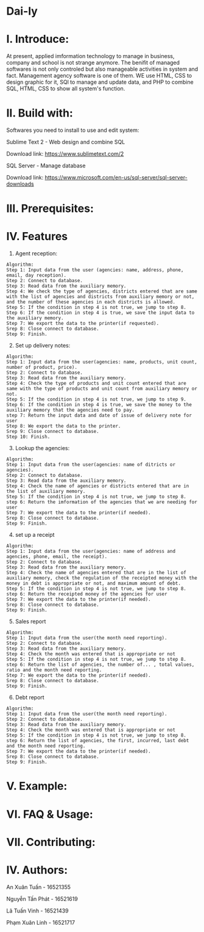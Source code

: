 # Dai-ly

# I. Introduce:
At present, applied imformation technology to manage in business, company and school is not strange anymore.
The benifit of managed softwares is not only controled but also manageable activities in system and fact. 
Management agency software is one of them. 
WE use HTML, CSS to design graphic for it, SQl to manage and update data, and PHP to combine SQL, HTML, CSS to show all system's function.
# II. Build with: 
Softwares you need to install to use and edit system:

Sublime Text 2 - Web design and combine SQL

Download link: https://www.sublimetext.com/2

SQL Server - Manage database

Download link: https://www.microsoft.com/en-us/sql-server/sql-server-downloads
# III. Prerequisites:
# IV. Features
  
  1. Agent reception:
    
    Algorithm:
    Step 1: Input data from the user (agencies: name, address, phone, email, day reception).
    Step 2: Connect to database.
    Step 3: Read data from the auxiliary memory.
    Step 4: We check the type of agencies, districts entered that are same with the list of agencies and districts from auxiliary memory or not, and the number of these agencies in each districts is allowed.
    Step 5: If the condition in step 4 is not true, we jump to step 8.
    Step 6: If the condition in step 4 is true, we save the input data to the auxiliary memory.
    Step 7: We export the data to the printer(if requested).
    Srep 8: Close connect to database.
    Step 9: Finish.
  2. Set up delivery notes:
      
    Algorithm:
    Step 1: Input data from the user(agencies: name, products, unit count, number of product, price).
    Step 2: Connect to database.
    Step 3: Read data from the auxiliary memory.
    Step 4: Check the type of products and unit count entered that are same with the type of products and unit count from auxiliary memory or not.
    Step 5: If the condition in step 4 is not true, we jump to step 9.
    Step 6: If the condition in step 4 is true, we save the money to the auxiliary memory that the agencies need to pay.
    step 7: Return the input data and date of issue of delivery note for user
    Step 8: We export the data to the printer.
    Srep 9: Close connect to database.
    Step 10: Finish.
   3. Lookup the agencies:
    
    Algorithm:
    Step 1: Input data from the user(agencies: name of ditricts or agencies).
    Step 2: Connect to database.
    Step 3: Read data from the auxiliary memory.
    Step 4: Check the name of agencies or districts entered that are in the list of auxiliary memory.
    Step 5: If the condition in step 4 is not true, we jump to step 8.
    step 6: Return the imformation of the agencies that we are needing for user
    Step 7: We export the data to the printer(if needed).
    Srep 8: Close connect to database.
    Step 9: Finish.
   4. set up a receipt
    
    Algorithm:
    Step 1: Input data from the user(agencies: name of address and agencies, phone, email, the receipt).
    Step 2: Connect to database.
    Step 3: Read data from the auxiliary memory.
    Step 4: Check the name of agencies entered that are in the list of auxiliary memory, check the regulation of the receipted money with the money in debt is appropriate or not, and maximum amount of debt.
    Step 5: If the condition in step 4 is not true, we jump to step 8.
    step 6: Return the receipted money of the agencies for user
    Step 7: We export the data to the printer(if needed).
    Srep 8: Close connect to database.
    Step 9: Finish.
   5. Sales report
   
    Algorithm:
    Step 1: Input data from the user(the month need reporting).
    Step 2: Connect to database.
    Step 3: Read data from the auxiliary memory.
    Step 4: Check the month was entered that is appropriate or not
    Step 5: If the condition in step 4 is not true, we jump to step 8.
    step 6: Return the list of agencies, the number of... , total values, ratio and the month need reporting.
    Step 7: We export the data to the printer(if needed).
    Srep 8: Close connect to database.
    Step 9: Finish.
   6. Debt report
   
    Algorithm:
    Step 1: Input data from the user(the month need reporting).
    Step 2: Connect to database.
    Step 3: Read data from the auxiliary memory.
    Step 4: Check the month was entered that is appropriate or not
    Step 5: If the condition in step 4 is not true, we jump to step 8.
    step 6: Return the list of agencies, the first, incurred, last debt and the month need reporting.
    Step 7: We export the data to the printer(if needed).
    Srep 8: Close connect to database.
    Step 9: Finish.
# V. Example:   
# VI. FAQ & Usage:
# VII. Contributing:
# IV. Authors:
An Xuân Tuấn - 16521355

Nguyễn Tấn Phát - 16521619

Lã Tuấn Vinh - 16521439

Phạm Xuân Linh - 16521717
